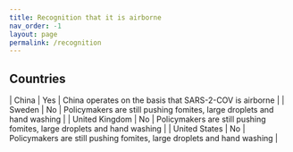 ```yaml
---
title: Recognition that it is airborne
nav_order: -1
layout: page
permalink: /recognition
---
```


<script src="/assets/lib/jquery-3.5.1.min.js" ></script>

## Countries

| China | Yes | China operates on the basis that SARS-2-COV is airborne |
| Sweden | No | Policymakers are still pushing fomites, large droplets and hand washing | 
| United Kingdom | No | Policymakers are still pushing fomites, large droplets and hand washing |
| United States | No | Policymakers are still pushing fomites, large droplets and hand washing |

<script>$('td[value=No]').closest('tr').css('background-color', 'red');</script>